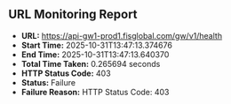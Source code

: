 ## URL Monitoring Report

- **URL:** https://api-gw1-prod1.fisglobal.com/gw/v1/health
- **Start Time:** 2025-10-31T13:47:13.374676
- **End Time:** 2025-10-31T13:47:13.640370
- **Total Time Taken:** 0.265694 seconds
- **HTTP Status Code:** 403
- **Status:** Failure
- **Failure Reason:** HTTP Status Code: 403
